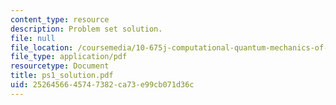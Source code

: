 ```yaml
---
content_type: resource
description: Problem set solution.
file: null
file_location: /coursemedia/10-675j-computational-quantum-mechanics-of-molecular-and-extended-systems-fall-2004/2526456645747382ca73e99cb071d36c_ps1_solution.pdf
file_type: application/pdf
resourcetype: Document
title: ps1_solution.pdf
uid: 25264566-4574-7382-ca73-e99cb071d36c
---
```

